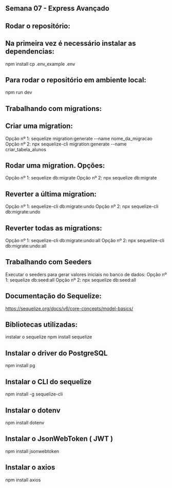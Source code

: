 ## Semana 07 - Express Avançado

## Rodar o repositório:
## Na primeira vez é necessário instalar as dependencias:
  npm install
  cp .env_example .env

##  Para rodar o repositório em ambiente local:
npm run dev

##  Trabalhando com migrations:
## Criar uma migration:
Opção nº 1: sequelize migration:generate --name nome_da_migracao
Opção nº 2: npx sequelize-cli migration:generate --name criar_tabela_alunos

## Rodar uma migration. Opções:
Opção nº 1: sequelize db:migrate
Opção nº 2: npx sequelize db:migrate

##  Reverter a última migration:
Opção nº 1: sequelize-cli db:migrate:undo
Opção nº 2: npx sequelize-cli db:migrate:undo

##  Reverter todas as migrations:
Opção nº 1: sequelize-cli db:migrate:undo:all
Opção nº 2: npx sequelize-cli db:migrate:undo:all

## Trabalhando com Seeders
Executar o seeders para gerar valores iniciais no banco de dados:
Opção nº 1: sequelize db:seed:all
Opção nº 2: npx sequelize db:seed:all

##  Documentação do Sequelize:
https://sequelize.org/docs/v6/core-concepts/model-basics/

##  Bibliotecas utilizadas:
instalar o sequelize
npm install sequelize

## Instalar o driver do PostgreSQL
npm install pg

## Instalar o CLI do sequelize
npm install -g sequelize-cli

## Instalar o dotenv
npm install dotenv

## Instalar o JsonWebToken ( JWT )
npm install jsonwebtoken

## Instalar o axios
npm install axios